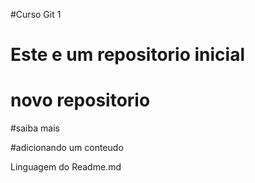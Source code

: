 #Curso Git 1

# Este e um repositorio inicial
# novo repositorio
#saiba mais

#adicionando um conteudo

Linguagem do Readme.md
